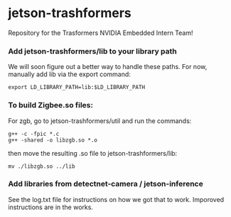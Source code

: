 # jetson-trashformers

Repository for the Trasformers NVIDIA Embedded Intern Team!


### Add jetson-trashformers/lib to your library path
We will soon figure out a better way to handle these paths. For now, manually add lib via the export command:
```
export LD_LIBRARY_PATH=lib:$LD_LIBRARY_PATH
```

### To build Zigbee.so files:

For zgb, go to jetson-trashformers/util and run the commands:
```
g++ -c -fpic *.c
g++ -shared -o libzgb.so *.o
```
then move the resulting .so file to jetson-trashformers/lib:

```
mv ./libzgb.so ../lib
```

### Add libraries from detectnet-camera / jetson-inference
See the log.txt file for instructions on how we got that to work. Imporoved instructions are in the works.


